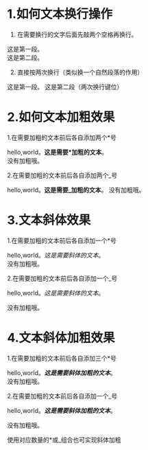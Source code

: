 # 1.如何文本换行操作
1. 在需要换行的文字后面先敲两个空格再换行。

这是第一段。  
这是第二段。

2. 直接按两次换行（类似换一个自然段落的作用）

这是第一段。
这是第二段（两次换行键位）

# 2.如何文本加粗效果
1.在需要加粗的文本前后各自添加两个*号

hello,world。**这是需要*加粗的文本**。  
没有加粗哦。

2.在需要加粗的文本前后各自添加两个_号

hello,world。__这是需要_加粗的文本__。
没有加粗哦。

# 3.文本斜体效果
1.在需要加粗的文本前后各自添加一个*号

hello,world。*这是需要斜体的文本*。  
没有加粗哦。

2.在需要加粗的文本前后各自添加一个_号

hello,world。_这是需要斜体的文本_。

没有加粗哦。

# 4.文本斜体加粗效果
1.在需要加粗的文本前后各自添加三个*号

hello,world。***这是需要斜体加粗的文本***。  
没有加粗哦。

2.在需要加粗的文本前后各自添加一个_号

hello,world。**_这是需要斜体加粗的文本_**。

没有加粗哦。

使用对应数量的*或_组合也可实现斜体加粗

